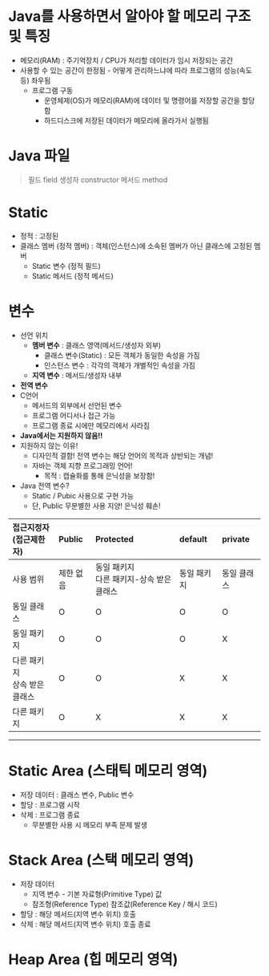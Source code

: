 # Java를 사용하면서 알아야 할 메모리 구조 및 특징
- 메모리(RAM) : 주기억장치 / CPU가 처리할 데이터가 임시 저장되는 공간
- 사용할 수 있는 공간이 한정됨 - 어떻게 관리하느냐에 따라 프로그램의 성능(속도 등) 좌우됨
  - 프로그램 구동
    - 운영체제(OS)가 메모리(RAM)에 데이터 및 명령어를 저장할 공간을 할당함
    - 하드디스크에 저장된 데이터가 메모리에 올라가서 실행됨

# Java 파일
> 필드 field
> 생성자 constructor
> 메서드 method 

# Static
- 정적 : 고정된
- 클래스 멤버 (정적 멤버) : 객체(인스턴스)에 소속된 멤버가 아닌 클래스에 고정된 멤버
  - Static 변수 (정적 필드)
  - Static 메서드 (정적 메서드)

# 변수
- 선언 위치
  - **멤버 변수** : 클래스 영역(메서드/생성자 외부)
    - 클래스 변수(Static) : 모든 객체가 동일한 속성을 가짐
    - 인스턴스 변수 : 각각의 객체가 개별적인 속성을 가짐
  - **지역 변수** : 메서드/생성자 내부
- **전역 변수**
- C언어
  - 메서드의 외부에서 선언된 변수
  - 프로그램 어디서나 접근 가능
  - 프로그램 종료 시에만 메모리에서 사라짐
- **Java에서는 지원하지 않음!!**
- 지원하지 않는 이유!
  - 디자인적 결함! 전역 변수는 해당 언어의 목적과 상반되는 개념!
  - 자바는 객체 지향 프로그래밍 언어!
    - 목적 : 캡슐화를 통해 은닉성을 보장함!
- Java 전역 변수?
  - Static / Pubic 사용으로 구현 가능
  - 단, Public 무분별한 사용 지양! 은닉성 훼손!
 
|접근지정자<br>(접근제한자)|Public|Protected|default|private|
|:--|:--|:--|:--|:--|
|사용 범위|제한 없음|동일 패키지<br>다른 패키지-상속 받은 클래스|동일 패키지|동일 클래스|
|동일 클래스| O | O | O | O |
|동일 패키지| O | O | O | X |
|다른 패키지<br>상속 받은 클래스| O | O | X | X |
|다른 패키지| O | X | X | X |

***

# Static Area (스태틱 메모리 영역)
- 저장 데이터 : 클래스 변수, Public 변수
- 할당 : 프로그램 시작
- 삭제 : 프로그램 종료
  - 무분별한 사용 시 메모리 부족 문제 발생

# Stack Area (스택 메모리 영역)
- 저장 데이터
  - 지역 변수 - 기본 자료형(Primitive Type) 값
  - 참조형(Reference Type) 참조값(Reference Key / 해시 코드)
- 할당 : 해당 메서드(지역 변수 위치) 호출
- 삭제 : 해당 메서드(지역 변수 위치) 호출 종료

# Heap Area (힙 메모리 영역)
